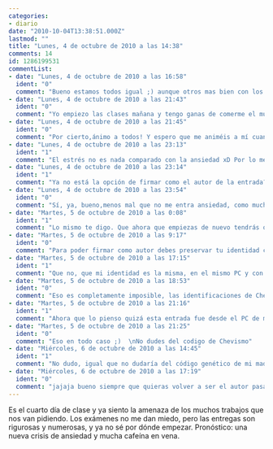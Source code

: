 ```yaml
---
categories:
- diario
date: "2010-10-04T13:38:51.000Z"
lastmod: ""
title: "Lunes, 4 de octubre de 2010 a las 14:38"
comments: 14
id: 1286199531
commentList:
- date: "Lunes, 4 de octubre de 2010 a las 16:58"
  ident: "0"
  comment: "Bueno estamos todos igual ;) aunque otros mas bien con los examenes...  \nEs terrible que te preocupe un examen de enero cuando estamos aun en octubre jeje, pero bueno oye hay que ir con tiempo porque si no...."
- date: "Lunes, 4 de octubre de 2010 a las 21:43"
  ident: "0"
  comment: "Yo empiezo las clases mañana y tengo ganas de comerme el mundo, así que deseando, hoygan!!"
- date: "Lunes, 4 de octubre de 2010 a las 21:45"
  ident: "0"
  comment: "Por cierto,ánimo a todos! Y espero que me animéis a mí cuando esté estresado también."
- date: "Lunes, 4 de octubre de 2010 a las 23:13"
  ident: "1"
  comment: "El estrés no es nada comparado con la ansiedad xD Por lo menos dejo las clases particulares este año y seguramente no vaya a natación. Necesito sacar lo mejor posible el curso, y con lo que me cuesta..."
- date: "Lunes, 4 de octubre de 2010 a las 23:14"
  ident: "1"
  comment: "Ya no está la opción de firmar como el autor de la entrada? Por lo menos a mí no me sale :S"
- date: "Lunes, 4 de octubre de 2010 a las 23:54"
  ident: "0"
  comment: "Sí, ya, bueno,menos mal que no me entra ansiedad, como mucho estrés (o escuatro como muchísimo). Eso sí, tengo que aprender a organizarme,de momento voy por buen camino. Suerte!"
- date: "Martes, 5 de octubre de 2010 a las 0:08"
  ident: "1"
  comment: "Lo mismo te digo. Que ahora que empiezas de nuevo tendrás que ponerte las pilas. haz cosas chulas, eh? Y ya me enseñarás truquillos ;)"
- date: "Martes, 5 de octubre de 2010 a las 9:17"
  ident: "0"
  comment: "Para poder firmar como autor debes preservar tu identidad con /start"
- date: "Martes, 5 de octubre de 2010 a las 17:15"
  ident: "1"
  comment: "Que no, que mi identidad es la misma, en el mismo PC y con la misma IP xDDD. Es solo en el diario donde me pasa."
- date: "Martes, 5 de octubre de 2010 a las 18:53"
  ident: "0"
  comment: "Eso es completamente imposible, las identificaciones de Chevismo son por Ip o por /start, si no iniciaste sesion alli con tu cuenta, solo puede cambiar por un cambio de IP"
- date: "Martes, 5 de octubre de 2010 a las 21:16"
  ident: "1"
  comment: "Ahora que lo pienso quizá esta entrada fue desde el PC de mi madre... xDDDDDDDD De las pocas veces al año que me meto en ordenador ajeno."
- date: "Martes, 5 de octubre de 2010 a las 21:25"
  ident: "0"
  comment: "Eso en todo caso ;)  \nNo dudes del codigo de Chevismo"
- date: "Miércoles, 6 de octubre de 2010 a las 14:45"
  ident: "1"
  comment: "No dudo, igual que no dudaría del código genético de mi madre xDDDD"
- date: "Miércoles, 6 de octubre de 2010 a las 17:19"
  ident: "0"
  comment: "jajaja bueno siempre que quieras volver a ser el autor pasate por el ordenador de tu madre ;)"
---
```


Es el cuarto día de clase y ya siento la amenaza de los muchos trabajos que nos van pidiendo. Los exámenes no me dan miedo, pero las entregas son rigurosas y numerosas, y ya no sé por dónde empezar. Pronóstico: una nueva crisis de ansiedad y mucha cafeína en vena.